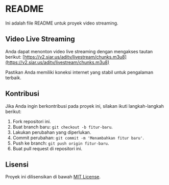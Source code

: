 # README

Ini adalah file README untuk proyek video streaming.

## Video Live Streaming

Anda dapat menonton video live streaming dengan mengakses tautan berikut: [https://v2.siar.us/aditv/livestream/chunks.m3u8](https://v2.siar.us/aditv/livestream/chunks.m3u8)

Pastikan Anda memiliki koneksi internet yang stabil untuk pengalaman terbaik.

## Kontribusi

Jika Anda ingin berkontribusi pada proyek ini, silakan ikuti langkah-langkah berikut:

1. Fork repositori ini.
2. Buat branch baru: `git checkout -b fitur-baru`.
3. Lakukan perubahan yang diperlukan.
4. Commit perubahan: `git commit -m 'Menambahkan fitur baru'`.
5. Push ke branch: `git push origin fitur-baru`.
6. Buat pull request di repositori ini.

## Lisensi

Proyek ini dilisensikan di bawah [MIT License](LICENSE).
